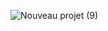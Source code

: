 ![Nouveau projet (9)](https://user-images.githubusercontent.com/28599364/173828084-c3461b97-67ae-441b-90a5-e3df3964f51c.png)
